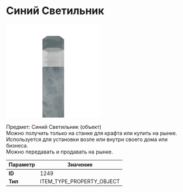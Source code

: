 # Синий Светильник

![Item Image](../img/1249.webp?raw=true)

Предмет: Синий Светильник (объект)<br>Можно получить только на станке для крафта или купить на рынке.<br>Используется для установки возле или внутри своего дома или бизнеса.<br>Можно передавать и продавать на рынке.


| Параметр | Значение |
|----------|----------|
| **ID** | 1249 |
| **Тип** | ITEM_TYPE_PROPERTY_OBJECT |


